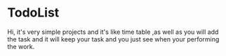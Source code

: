 # TodoList
Hi, it's very simple projects and it's like time table ,as well as you will add the task and it will keep your task and you just see when your performing the work. 
